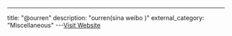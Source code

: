 ---
title: "@ourren"
description: "ourren(sina weibo )"
external_category: "Miscellaneous"
---[Visit Website](http://weibo.com/codesec)

